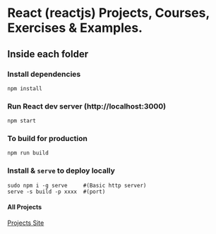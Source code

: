 # React (reactjs) Projects, Courses, Exercises & Examples.

## Inside each folder

### Install dependencies

```
npm install
```

### Run React dev server (http://localhost:3000)

```
npm start
```

### To build for production

```
npm run build
```

### Install & `serve` to deploy locally

```
sudo npm i -g serve     #(Basic http server)
serve -s build -p xxxx  #(port)
```

#### All Projects

[Projects Site](https://react-projects.netlify.app/)
